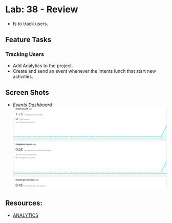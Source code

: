 # Lab: 38 - Review

- Is to track users.

## Feature Tasks

### Tracking Users

- Add Analytics to the project. 
- Create and send an event whenever the intents lunch that start new activities.


## Screen Shots

- *Events Dashboard*  
![Events Dashboard](../screenshots/lab39/dashboard.png) 


## Resources:
- [ANALYTICS](https://docs.amplify.aws/lib/analytics/getting-started/q/platform/android/)